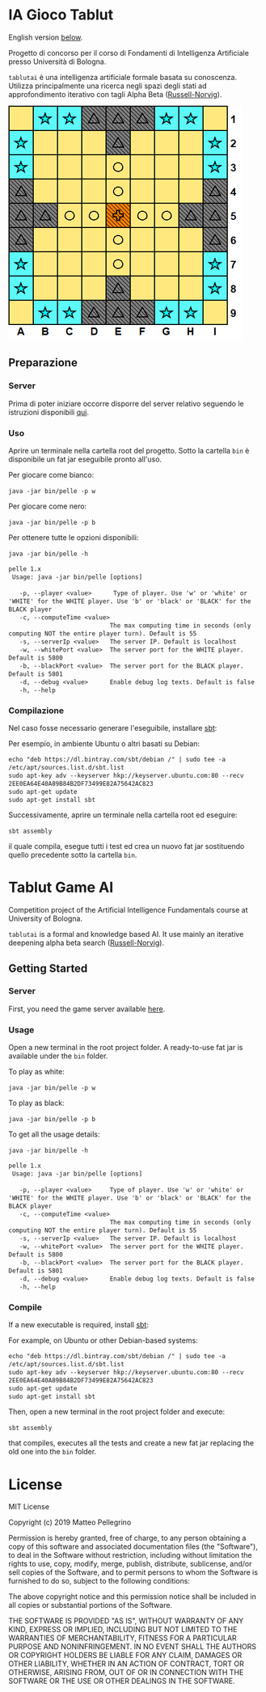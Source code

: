 # IA Gioco Tablut

English version [below](#tablut-game-ai).

Progetto di concorso per il corso di Fondamenti di Intelligenza Artificiale presso Università di Bologna.

`tablutai` è una intelligenza artificiale formale basata su conoscenza.
Utilizza principalmente una ricerca negli spazi degli stati ad approfondimento iterativo con tagli Alpha Beta ([Russell-Norvig](http://aima.cs.berkeley.edu/)).

![Tavola](src/test/res/board2.png)

## Preparazione

### Server
Prima di poter iniziare occorre disporre del server relativo seguendo le istruzioni disponibili [qui](https://github.com/AGalassi/TablutCompetition).

### Uso
Aprire un terminale nella cartella root del progetto. Sotto la cartella `bin` è disponibile un fat jar eseguibile pronto all'uso.

Per giocare come bianco:

`java -jar bin/pelle -p w`

Per giocare come nero:

`java -jar bin/pelle -p b`

Per ottenere tutte le opzioni disponibili:

`java -jar bin/pelle -h`

```
pelle 1.x
 Usage: java -jar bin/pelle [options]
 
   -p, --player <value>      Type of player. Use 'w' or 'white' or 'WHITE' for the WHITE player. Use 'b' or 'black' or 'BLACK' for the BLACK player
   -c, --computeTime <value>
                            The max computing time in seconds (only computing NOT the entire player turn). Default is 55
   -s, --serverIp <value>   The server IP. Default is localhost
   -w, --whitePort <value>  The server port for the WHITE player. Default is 5800
   -b, --blackPort <value>  The server port for the BLACK player. Default is 5801
   -d, --debug <value>      Enable debug log texts. Default is false
   -h, --help
```

### Compilazione
Nel caso fosse necessario generare l'eseguibile, installare [sbt](https://www.scala-sbt.org/download.html):

Per esempio, in ambiente Ubuntu o altri basati su Debian:

```
echo "deb https://dl.bintray.com/sbt/debian /" | sudo tee -a /etc/apt/sources.list.d/sbt.list
sudo apt-key adv --keyserver hkp://keyserver.ubuntu.com:80 --recv 2EE0EA64E40A89B84B2DF73499E82A75642AC823
sudo apt-get update
sudo apt-get install sbt
```
 
Successivamente, aprire un terminale nella cartella root ed eseguire:

`sbt assembly`

il quale compila, esegue tutti i test ed crea un nuovo fat jar sostituendo quello precedente sotto la cartella `bin`.


# Tablut Game AI
Competition project of the Artificial Intelligence Fundamentals course at University of Bologna.

`tablutai` is a formal and knowledge based AI.
It use mainly an iterative deepening alpha beta search ([Russell-Norvig](http://aima.cs.berkeley.edu/)).

## Getting Started

### Server
First, you need the game server available [here](https://github.com/AGalassi/TablutCompetition).

### Usage
Open a new terminal in the root project folder. A ready-to-use fat jar is available under the `bin` folder.

To play as white:

`java -jar bin/pelle -p w`

To play as black:

`java -jar bin/pelle -p b`

To get all the usage details:

`java -jar bin/pelle -h`

```
pelle 1.x
 Usage: java -jar bin/pelle [options]
 
   -p, --player <value>     Type of player. Use 'w' or 'white' or 'WHITE' for the WHITE player. Use 'b' or 'black' or 'BLACK' for the BLACK player
   -c, --computeTime <value>
                            The max computing time in seconds (only computing NOT the entire player turn). Default is 55
   -s, --serverIp <value>   The server IP. Default is localhost
   -w, --whitePort <value>  The server port for the WHITE player. Default is 5800
   -b, --blackPort <value>  The server port for the BLACK player. Default is 5801
   -d, --debug <value>      Enable debug log texts. Default is false
   -h, --help
```

### Compile
If a new executable is required, install [sbt](https://www.scala-sbt.org/download.html):
                                
For example, on Ubuntu or other Debian-based systems:

```
echo "deb https://dl.bintray.com/sbt/debian /" | sudo tee -a /etc/apt/sources.list.d/sbt.list
sudo apt-key adv --keyserver hkp://keyserver.ubuntu.com:80 --recv 2EE0EA64E40A89B84B2DF73499E82A75642AC823
sudo apt-get update
sudo apt-get install sbt
```

Then, open a new terminal in the root project folder and execute:

`sbt assembly`

that compiles, executes all the tests and create a new fat jar replacing the old one into the `bin` folder.

# License

MIT License

Copyright (c) 2019 Matteo Pellegrino

Permission is hereby granted, free of charge, to any person obtaining a copy
of this software and associated documentation files (the "Software"), to deal
in the Software without restriction, including without limitation the rights
to use, copy, modify, merge, publish, distribute, sublicense, and/or sell
copies of the Software, and to permit persons to whom the Software is
furnished to do so, subject to the following conditions:

The above copyright notice and this permission notice shall be included in all
copies or substantial portions of the Software.

THE SOFTWARE IS PROVIDED "AS IS", WITHOUT WARRANTY OF ANY KIND, EXPRESS OR
IMPLIED, INCLUDING BUT NOT LIMITED TO THE WARRANTIES OF MERCHANTABILITY,
FITNESS FOR A PARTICULAR PURPOSE AND NONINFRINGEMENT. IN NO EVENT SHALL THE
AUTHORS OR COPYRIGHT HOLDERS BE LIABLE FOR ANY CLAIM, DAMAGES OR OTHER
LIABILITY, WHETHER IN AN ACTION OF CONTRACT, TORT OR OTHERWISE, ARISING FROM,
OUT OF OR IN CONNECTION WITH THE SOFTWARE OR THE USE OR OTHER DEALINGS IN THE
SOFTWARE.